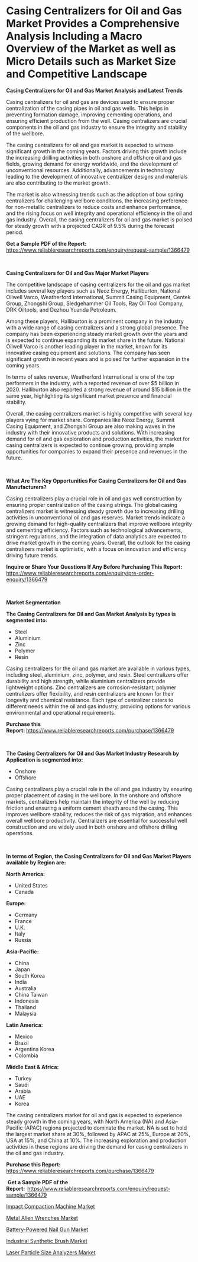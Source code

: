 <p><h1>Casing Centralizers for Oil and Gas Market Provides a Comprehensive Analysis Including a Macro Overview of the Market as well as Micro Details such as Market Size and Competitive Landscape</h1></p><p><strong>Casing Centralizers for Oil and Gas Market Analysis and Latest Trends</strong></p>
<p><p>Casing centralizers for oil and gas are devices used to ensure proper centralization of the casing pipes in oil and gas wells. This helps in preventing formation damage, improving cementing operations, and ensuring efficient production from the well. Casing centralizers are crucial components in the oil and gas industry to ensure the integrity and stability of the wellbore.</p><p>The casing centralizers for oil and gas market is expected to witness significant growth in the coming years. Factors driving this growth include the increasing drilling activities in both onshore and offshore oil and gas fields, growing demand for energy worldwide, and the development of unconventional resources. Additionally, advancements in technology leading to the development of innovative centralizer designs and materials are also contributing to the market growth.</p><p>The market is also witnessing trends such as the adoption of bow spring centralizers for challenging wellbore conditions, the increasing preference for non-metallic centralizers to reduce costs and enhance performance, and the rising focus on well integrity and operational efficiency in the oil and gas industry. Overall, the casing centralizers for oil and gas market is poised for steady growth with a projected CAGR of 9.5% during the forecast period.</p></p>
<p><strong>Get a Sample PDF of the Report:&nbsp;</strong> <a href="https://www.reliableresearchreports.com/enquiry/request-sample/1366479">https://www.reliableresearchreports.com/enquiry/request-sample/1366479</a></p>
<p>&nbsp;</p>
<p><strong>Casing Centralizers for Oil and Gas Major Market Players</strong></p>
<p><p>The competitive landscape of casing centralizers for the oil and gas market includes several key players such as Neoz Energy, Halliburton, National Oilwell Varco, Weatherford International, Summit Casing Equipment, Centek Group, Zhongshi Group, Sledgehammer Oil Tools, Ray Oil Tool Company, DRK Oiltools, and Dezhou Yuanda Petroleum.</p><p>Among these players, Halliburton is a prominent company in the industry with a wide range of casing centralizers and a strong global presence. The company has been experiencing steady market growth over the years and is expected to continue expanding its market share in the future. National Oilwell Varco is another leading player in the market, known for its innovative casing equipment and solutions. The company has seen significant growth in recent years and is poised for further expansion in the coming years.</p><p>In terms of sales revenue, Weatherford International is one of the top performers in the industry, with a reported revenue of over $5 billion in 2020. Halliburton also reported a strong revenue of around $15 billion in the same year, highlighting its significant market presence and financial stability.</p><p>Overall, the casing centralizers market is highly competitive with several key players vying for market share. Companies like Neoz Energy, Summit Casing Equipment, and Zhongshi Group are also making waves in the industry with their innovative products and solutions. With increasing demand for oil and gas exploration and production activities, the market for casing centralizers is expected to continue growing, providing ample opportunities for companies to expand their presence and revenues in the future.</p></p>
<p>&nbsp;</p>
<p><strong>What Are The Key Opportunities For Casing Centralizers for Oil and Gas Manufacturers?</strong></p>
<p><p>Casing centralizers play a crucial role in oil and gas well construction by ensuring proper centralization of the casing strings. The global casing centralizers market is witnessing steady growth due to increasing drilling activities in unconventional oil and gas reserves. Market trends indicate a growing demand for high-quality centralizers that improve wellbore integrity and cementing efficiency. Factors such as technological advancements, stringent regulations, and the integration of data analytics are expected to drive market growth in the coming years. Overall, the outlook for the casing centralizers market is optimistic, with a focus on innovation and efficiency driving future trends.</p></p>
<p><strong>Inquire or Share Your Questions If Any Before Purchasing This Report:</strong> <a href="https://www.reliableresearchreports.com/enquiry/pre-order-enquiry/1366479">https://www.reliableresearchreports.com/enquiry/pre-order-enquiry/1366479</a></p>
<p>&nbsp;</p>
<p><strong>Market Segmentation</strong></p>
<p><strong>The Casing Centralizers for Oil and Gas Market Analysis by types is segmented into:</strong></p>
<p><ul><li>Steel</li><li>Aluminium</li><li>Zinc</li><li>Polymer</li><li>Resin</li></ul></p>
<p><p>Casing centralizers for the oil and gas market are available in various types, including steel, aluminium, zinc, polymer, and resin. Steel centralizers offer durability and high strength, while aluminium centralizers provide lightweight options. Zinc centralizers are corrosion-resistant, polymer centralizers offer flexibility, and resin centralizers are known for their longevity and chemical resistance. Each type of centralizer caters to different needs within the oil and gas industry, providing options for various environmental and operational requirements.</p></p>
<p><strong>Purchase this Report:&nbsp;</strong><a href="https://www.reliableresearchreports.com/purchase/1366479">https://www.reliableresearchreports.com/purchase/1366479</a></p>
<p>&nbsp;</p>
<p><strong>The Casing Centralizers for Oil and Gas Market Industry Research by Application is segmented into:</strong></p>
<p><ul><li>Onshore</li><li>Offshore</li></ul></p>
<p><p>Casing centralizers play a crucial role in the oil and gas industry by ensuring proper placement of casing in the wellbore. In the onshore and offshore markets, centralizers help maintain the integrity of the well by reducing friction and ensuring a uniform cement sheath around the casing. This improves wellbore stability, reduces the risk of gas migration, and enhances overall wellbore productivity. Centralizers are essential for successful well construction and are widely used in both onshore and offshore drilling operations.</p></p>
<p>&nbsp;</p>
<p><strong>In terms of Region, the Casing Centralizers for Oil and Gas Market Players available by Region are:</strong></p>
<p>
    <p> <strong> North America: </strong>
        <ul>
            <li>United States</li>
            <li>Canada</li>
        </ul>
        </p> 
    <p> <strong> Europe: </strong>
        <ul>
            <li>Germany</li>
            <li>France</li>
            <li>U.K.</li>
            <li>Italy</li>
            <li>Russia</li>
        </ul>
        </p> 
    <p> <strong> Asia-Pacific: </strong>
        <ul>
            <li>China</li>
            <li>Japan</li>
            <li>South Korea</li>
            <li>India</li>
            <li>Australia</li>
            <li>China Taiwan</li>
            <li>Indonesia</li>
            <li>Thailand</li>
            <li>Malaysia</li>
        </ul>
        </p> 
    <p> <strong> Latin America: </strong>
        <ul>
            <li>Mexico</li>
            <li>Brazil</li>
            <li>Argentina Korea</li>
            <li>Colombia</li>
        </ul>
        </p> 
    <p> <strong> Middle East & Africa: </strong>
        <ul>
            <li>Turkey</li>
            <li>Saudi</li>
            <li>Arabia</li>
            <li>UAE</li>
            <li>Korea</li>
        </ul>
    </p>
    </p>
<p><p>The casing centralizers market for oil and gas is expected to experience steady growth in the coming years, with North America (NA) and Asia-Pacific (APAC) regions projected to dominate the market. NA is set to hold the largest market share at 30%, followed by APAC at 25%, Europe at 20%, USA at 15%, and China at 10%. The increasing exploration and production activities in these regions are driving the demand for casing centralizers in the oil and gas industry.</p></p>
<p><strong>Purchase this Report: </strong><a href="https://www.reliableresearchreports.com/purchase/1366479">https://www.reliableresearchreports.com/purchase/1366479</a></p>
<p>&nbsp;<strong>Get a Sample PDF of the Report:&nbsp;&nbsp;</strong><a href="https://www.reliableresearchreports.com/enquiry/request-sample/1366479">https://www.reliableresearchreports.com/enquiry/request-sample/1366479</a></p>
<p><strong></strong></p>
<p><p><a href="https://medium.com/@jeremyking767/impact-compaction-machine-market-outlook-industry-overview-and-forecast-2024-to-2031-117c514a0944">Impact Compaction Machine Market</a></p><p><a href="https://medium.com/@jeremyking767/metal-allen-wrenches-market-the-key-to-successful-business-strategy-forecast-till-2031-b5d937205d92">Metal Allen Wrenches Market</a></p><p><a href="https://medium.com/@jeremyking767/battery-powered-nail-gun-market-report-reveals-the-latest-trends-and-growth-opportunities-of-this-a8039b7fd466">Battery-Powered Nail Gun Market</a></p><p><a href="https://medium.com/@jeremyking767/analyzing-industrial-synthetic-brush-market-global-industry-perspective-and-forecast-2024-to-d9b92dd50a21">Industrial Synthetic Brush Market</a></p><p><a href="https://medium.com/@jeremyking767/laser-particle-size-analyzers-market-the-key-to-successful-business-strategy-forecast-till-2031-153c772ac134">Laser Particle Size Analyzers Market</a></p></p>